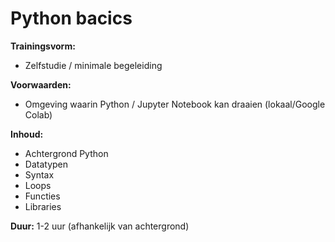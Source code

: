 # Python bacics

**Trainingsvorm:** 
- Zelfstudie / minimale begeleiding

**Voorwaarden:**
- Omgeving waarin Python / Jupyter Notebook kan draaien (lokaal/Google Colab)

**Inhoud:**
- Achtergrond Python 
- Datatypen
- Syntax
- Loops
- Functies
- Libraries

**Duur:** 1-2 uur (afhankelijk van achtergrond)